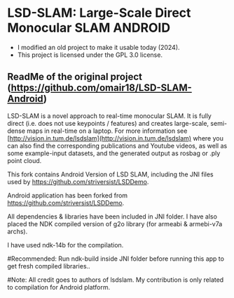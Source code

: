 # LSD-SLAM: Large-Scale Direct Monocular SLAM ANDROID

- I modified an old project to make it usable today (2024).
- This project is licensed under the GPL 3.0 license.

## ReadMe of the original project <br> (https://github.com/omair18/LSD-SLAM-Android)

LSD-SLAM is a novel approach to real-time monocular SLAM. It is fully direct (i.e. does not use keypoints / features) and creates large-scale, 
semi-dense maps in real-time on a laptop. For more information see
[http://vision.in.tum.de/lsdslam](http://vision.in.tum.de/lsdslam)
where you can also find the corresponding publications and Youtube videos, as well as some 
example-input datasets, and the generated output as rosbag or .ply point cloud.

This fork contains Android Version of LSD SLAM, including the JNI files used by https://github.com/striversist/LSDDemo. 

Android application has been forked from https://github.com/striversist/LSDDemo. 

All dependencies & libraries have been included in JNI folder. I have also placed the NDK compiled version of g2o library (for armeabi & armebi-v7a archs). 

I have used ndk-14b for the compilation. 

#Recommended: 
Run ndk-build inside JNI folder before running this app to get fresh compiled libraries.. 

#Note:
All credit goes to authors of lsdslam. My contribution is only related to compilation for Android platform. 
